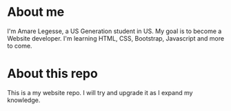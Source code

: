 # About me
I'm Amare Legesse, a US Generation student in US. My goal is to become a Website  developer. I'm learning HTML, CSS, Bootstrap, Javascript and more to come.

# About this repo
This is a my website repo. I will try and upgrade it as I expand my knowledge.